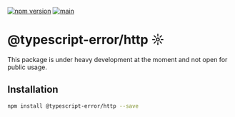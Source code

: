 [![npm version](https://badge.fury.io/js/@typescript-error%2Fhttp.svg)](https://badge.fury.io/js/@typescript-error%2Fhttp)
[![main](https://github.com/Tada5hi/typescript-error/actions/workflows/main.yml/badge.svg)](https://github.com/Tada5hi/typescript-error/actions/workflows/main.yml)
# @typescript-error/http ☼
This package is under heavy development at the moment and not open for public usage.

## Installation

```bash
npm install @typescript-error/http --save
```
